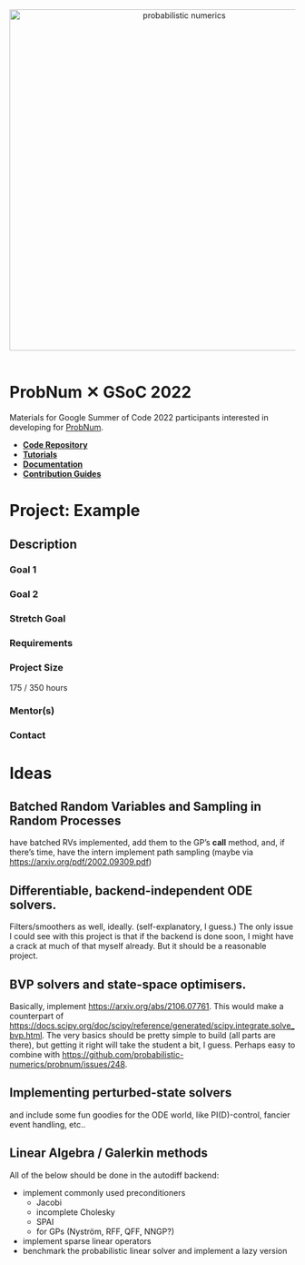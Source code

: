 
<div align="center">
    <a href="https://probnum.readthedocs.io"><img align="center" src="https://raw.githubusercontent.com/probabilistic-numerics/probnum/main/docs/source/assets/img/logo/probnum_logo_dark_txtright.svg" alt="probabilistic numerics" width="600" style="padding-right: 10px; padding left: 10px;" title="Probabilistic Numerics in Python"/>
    </a>
</div>
<br>

# ProbNum &#10005; GSoC 2022

Materials for Google Summer of Code 2022 participants interested in developing for [ProbNum](http://probnum.org).


- [**Code Repository**](https://github.com/probabilistic-numerics/probnum)
- [**Tutorials**](https://probnum.readthedocs.io/en/latest/tutorials.html)
- [**Documentation**](https://probnum.readthedocs.io/en/latest/api.html)
- [**Contribution Guides**](https://probnum.readthedocs.io/en/latest/development.html)


# Project: Example

## Description

### Goal 1

### Goal 2

### Stretch Goal


### Requirements

### Project Size
175 / 350 hours

### Mentor(s)

### Contact


# Ideas

## Batched Random Variables and Sampling in Random Processes
have batched RVs implemented, add them to the GP’s __call__ method, and, if there’s time, have the intern implement path sampling (maybe via https://arxiv.org/pdf/2002.09309.pdf)

## Differentiable, backend-independent ODE solvers. 
Filters/smoothers as well, ideally. (self-explanatory, I guess.) The only issue I could see with this project is that if the backend is done soon, I might have a crack at much of that myself already. But it should be a reasonable project.

## BVP solvers and state-space optimisers. 
Basically, implement https://arxiv.org/abs/2106.07761. This would make a counterpart of https://docs.scipy.org/doc/scipy/reference/generated/scipy.integrate.solve_bvp.html. The very basics should be pretty simple to build (all parts are there), but getting it right will take the student a bit, I guess. Perhaps easy to combine with https://github.com/probabilistic-numerics/probnum/issues/248.

## Implementing perturbed-state solvers
and include some fun goodies for the ODE world, like PI(D)-control, fancier event handling, etc..

## Linear Algebra / Galerkin methods
All of the below should be done in the autodiff backend:

- implement commonly used preconditioners
  - Jacobi
  - incomplete Cholesky
  - SPAI
  - for GPs (Nyström, RFF, QFF, NNGP?)
- implement sparse linear operators
- benchmark the probabilistic linear solver and implement a lazy version